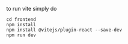 to run vite simply do 
```
cd frontend
npm install
npm install @vitejs/plugin-react --save-dev
npm run dev
```